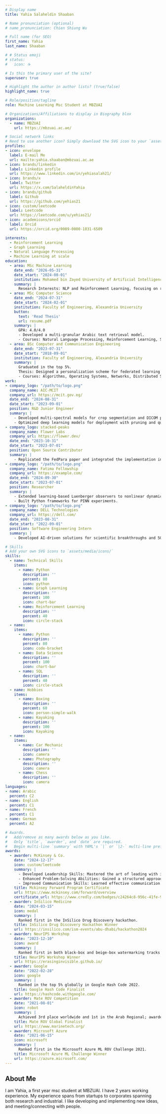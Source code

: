 ```yaml
---
# Display name
title: Yahia Salaheldin Shaaban

# Name pronunciation (optional)
# name_pronunciation: Chien Shiung Wu

# Full name (for SEO)
first_name: Yahia 
last_name: Shaaban

# # Status emoji
# status:
#   icon: ☕️

# Is this the primary user of the site?
superuser: true

# Highlight the author in author lists? (true/false)
highlight_name: true

# Role/position/tagline
role: Machine Learning Msc Student at MBZUAI

# Organizations/Affiliations to display in Biography blox
organizations:
  - name: MBZUAI
    url: https://mbzuai.ac.ae/

# Social network links
# Need to use another icon? Simply download the SVG icon to your `assets/media/icons/` folder.
profiles:
- icon: envelope
  label: E-mail Me
  url: mailto:yahia.shaaban@mbzuai.ac.ae
- icon: brands/linkedin
  label: Linkedin profile
  url: https://www.linkedin.com/in/yehiasalah21/
- icon: brands/x
  label: Twitter
  url: https://x.com/SalaheldinYahia
- icon: brands/github
  label: Github 
  url: https://github.com/yehias21
- icon: custom/leetcode
  label: Leetcode 
  url: https://leetcode.com/u/yehias21/
- icon: academicons/orcid
  label: Orcid
  url: https://orcid.org/0009-0000-1031-6509

interests:
  - Reinforcement Learning
  - Graph Learning
  - Natural Language Processing
  - Machine Learning at scale
education:
  - area: MSc Machine Learning
    date_end: "2026-05-31"
    date_start: "2024-08-01"
    institution: Mohamed bin Zayed University of Artificial Intelligence (MBZUAI)
    summary: |
      Research Interests: NLP and Reinforcement Learning, focusing on reasoning for LLMs under the supervision of Dr. Salem Lahlou and Dr. Martin Takac.
  - area: MSc Computer Science
    date_end: "2024-07-31"
    date_start: "2024-02-01"
    institution: Faculty of Engineering, Alexandria University
    button:
      text: 'Read Thesis'
      url: resume.pdf
    summary: |
      GPA: 4.0/4.0
      - Developed a multi-granular Arabic text retrieval model.
      - Courses: Natural Language Processing, Reinforcement Learning, Simulation Techniques.
  - area: BSc Computer and Communication Engineering
    date_end: "2023-07-31"
    date_start: "2018-09-01"
    institution: Faculty of Engineering, Alexandria University
    summary: |
      Graduated in the top 5%.
      Thesis: Designed a personalization scheme for federated learning with SMPC aggregation.
      - Courses: Algorithms, Operating Systems, Networks, Distributed Systems.
work:
- company_logo: "/path/to/logo.png"
  company_name: AIC-MCIT
  company_url: https://mcit.gov.eg/
  date_end: "2024-08-31"
  date_start: "2023-09-01"
  position: R&D Junior Engineer
  summary: |
    - Developed multi-spectral models for crop segmentation and DICOM pipelines for breast cancer screening.
    - Optimized deep learning models for deployment with pruning and quantization.
- company_logo: stacked-peaks
  company_name: Flower Labs
  company_url: https://flower.dev/
  date_end: "2023-10-31"
  date_start: "2023-07-01"
  position: Open Source Contributor
  summary: |
    - Replicated the FedPara paper and integrated the implementation into the Flower framework.
- company_logo: "/path/to/logo.png"
  company_name: Fatima Fellowship
  company_url: https://example.com/
  date_end: "2024-09-30"
  date_start: "2023-07-01"
  position: Researcher
  summary: |
    - Extended learning-based Luenberger observers to nonlinear dynamical systems.
    - Built Python frameworks for PINN experiments.
- company_logo: "/path/to/logo.png"
  company_name: DELL Technologies
  company_url: https://dell.com/
  date_end: "2023-08-31"
  date_start: "2022-09-01"
  position: Software Engineering Intern
  summary: |
    - Developed AI-driven solutions for scientific breakthroughs and 5G digital twin optimization.

# Skills
# Add your own SVG icons to `assets/media/icons/`
skills:
  - name: Technical Skills
    items:
      - name: Python
        description: ''
        percent: 80
        icon: python
      - name: Graph Learning
        description: ''
        percent: 100
        icon: chart-bar
      - name: Reinforcement Learning
        description: ''
        percent: 40
        icon: circle-stack
  - name: 
    items:
      - name: Python
        description: ''
        percent: 80
        icon: code-bracket
      - name: Data Science
        description: ''
        percent: 100
        icon: chart-bar
      - name: SQL
        description: ''
        percent: 40
        icon: circle-stack
  - name: Hobbies
    items:
      - name: Boxing
        description: ''
        percent: 60
        icon: person-simple-walk
      - name: Kayaking
        description: ''
        percent: 100
        icon: Kayaking
  - name: 
    items:
      - name: Car Mechanic
        description: ''
        icon: camera
      - name: Photography
        description: ''
        icon: camera
      - name: Chess
        description: ''
        icon: camera
languages:
- name: Arabic
  percent: C2
- name: English
  percent: C1
- name: French
  percent: C1
- name: German
  percent: A2

# Awards.
#   Add/remove as many awards below as you like.
#   Only `title`, `awarder`, and `date` are required.
#   Begin multi-line `summary` with YAML's `|` or `|2-` multi-line prefix and indent 2 spaces below.
awards:
  - awarder: McKinsey & Co.
    date: "2024-12-17"
    icon: custom/leetcode
    summary: |
      - Developed Leadership Skills: Mastered the art of leading with influence, making strategic decisions, and inspiring teams through collaborative and adaptive leadership techniques.
      - Enhanced Problem-Solving Abilities: Gained a structured approach to tackling complex challenges, leveraging critical thinking, and innovative solutions.
      - Improved Communication Skills: Learned effective communication strategies, including active listening, persuasive storytelling, and engaging presentations.
    title: Mckinsey Forward Program Certificate
    url: https://www.mckinsey.com/forward/overview
    certificate_url: https://www.credly.com/badges/c24264c8-956c-41fe-95e2-57fc22506423
  - awarder: InSilico Medicine
    date: "2024-03-15"
    icon: medal
    summary: |
      Ranked first in the InSilico Drug Discovery hackathon.
    title: InSilico Drug Discovery Hackathon Winner
    url: https://insilico.com/ism-events/abu-dhabi/hackathon2024
  - awarder: NeurIPS Workshop
    date: "2023-12-10"
    icon: award
    summary: |
      Ranked first in both black-box and beige-box watermarking tracks for the "Erasing the Invisible" workshop. Developed novel watermarking and diffusion-based adaptive attack techniques.
    title: NeurIPS Workshop Winner
    url: https://erasinginvisible.github.io/
  - awarder: Google
    date: "2022-02-28"
    icon: google
    summary: |
      Ranked in the top 5% globally in Google Hash Code 2022.
    title: Google Hash Code Finalist
    url: https://hashcode.withgoogle.com/
  - awarder: Mate ROV Competition
    date: "2021-08-01"
    icon: robot
    summary: |
      Achieved 3rd place worldwide and 1st in the Arab Regional; awarded "Best ML Team" in 2021.
    title: Mate ROV Global Finalist
    url: https://www.marinetech.org/
  - awarder: Microsoft Azure
    date: "2021-06-15"
    icon: microsoft
    summary: |
      Ranked first in the Microsoft Azure ML ROV Challenge 2021.
    title: Microsoft Azure ML Challenge Winner
    url: https://azure.microsoft.com/
---
```


## About Me

I am Yahia, a first year msc student at MBZUAI. I have 2 years working experience. My experience spans from startups to corporates spanning both research and industrial. I like developing and implementing new ideas, and meeting/connecting with people.